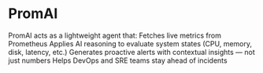 # PromAI
PromAI acts as a lightweight agent that:  Fetches live metrics from Prometheus  Applies AI reasoning to evaluate system states (CPU, memory, disk, latency, etc.)  Generates proactive alerts with contextual insights — not just numbers  Helps DevOps and SRE teams stay ahead of incidents
